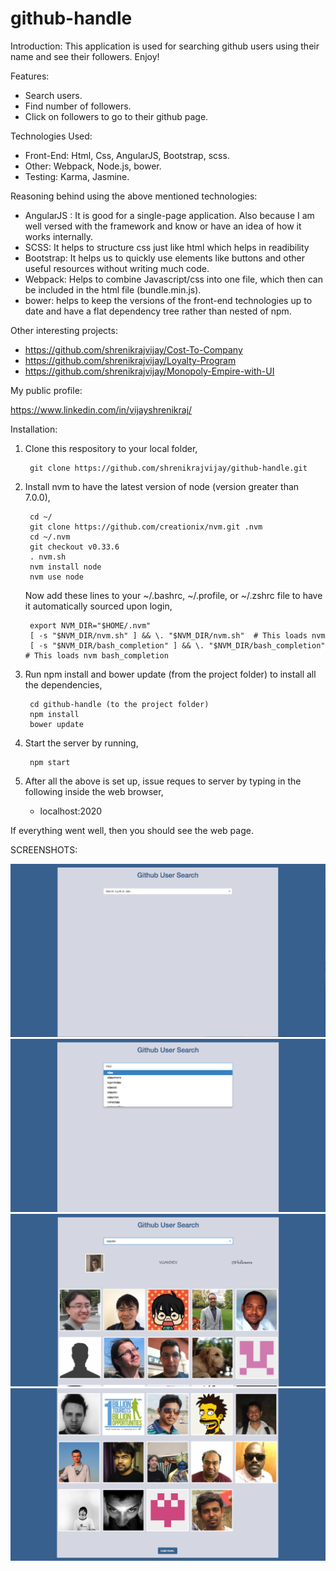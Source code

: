 # github-handle
Introduction:
		This application is used for searching github users using their name and see their followers. Enjoy!
	
Features:

* Search users.
* Find number of followers.
* Click on followers to go to their github page. 

Technologies Used:

* Front-End: Html, Css, AngularJS, Bootstrap, scss.
* Other: Webpack, Node.js, bower.
* Testing: Karma, Jasmine.

Reasoning behind using the above mentioned technologies:

* AngularJS : It is good for a single-page application. Also because I am well versed with the framework and know or have an idea of how it works internally.
* SCSS: It helps to structure css just like html which helps in readibility
* Bootstrap: It helps us to quickly use elements like buttons and other useful resources without writing much code.
* Webpack: Helps to combine Javascript/css into one file, which then can be included in the html file (bundle.min.js).
* bower: helps to keep the versions of the front-end technologies up to date and have a flat dependency tree rather than nested of npm.

Other interesting projects:

* https://github.com/shrenikrajvijay/Cost-To-Company
* https://github.com/shrenikrajvijay/Loyalty-Program
* https://github.com/shrenikrajvijay/Monopoly-Empire-with-UI

My public profile:

https://www.linkedin.com/in/vijayshrenikraj/

Installation:
1. Clone this respository to your local folder,

		git clone https://github.com/shrenikrajvijay/github-handle.git 

2. Install nvm to have the latest version of node (version greater than 7.0.0),

		cd ~/
		git clone https://github.com/creationix/nvm.git .nvm
		cd ~/.nvm
		git checkout v0.33.6
		. nvm.sh
		nvm install node
		nvm use node
		
	Now add these lines to your ~/.bashrc, ~/.profile, or ~/.zshrc file to have it automatically sourced upon login,
	
		export NVM_DIR="$HOME/.nvm"
		[ -s "$NVM_DIR/nvm.sh" ] && \. "$NVM_DIR/nvm.sh"  # This loads nvm
		[ -s "$NVM_DIR/bash_completion" ] && \. "$NVM_DIR/bash_completion"  # This loads nvm bash_completion


3. Run npm install and bower update (from the project folder) to install all the dependencies,

		cd github-handle (to the project folder)
		npm install
		bower update

4. Start the server by running,

		npm start

5. After all the above is set up, issue reques to server by typing in the following inside the web browser,
	- localhost:2020

If everything went well, then you should see the web page.

SCREENSHOTS:

![alt text](https://github.com/shrenikrajvijay/github-handle/blob/master/screenshot-1.png)
![alt text](https://github.com/shrenikrajvijay/github-handle/blob/master/screenshot-2.png)
![alt text](https://github.com/shrenikrajvijay/github-handle/blob/master/screenshot-3.png)
![alt text](https://github.com/shrenikrajvijay/github-handle/blob/master/screenshot-4.png)

